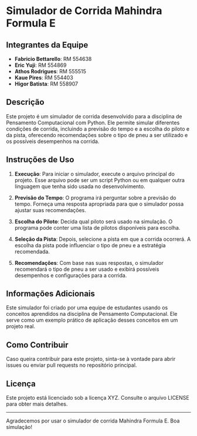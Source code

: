 # Simulador de Corrida Mahindra Formula E

## Integrantes da Equipe
- **Fabricio Bettarello**: RM 554638
- **Eric Yuji**: RM 554869
- **Athos Rodrigues**: RM 555515
- **Kaue Pires**: RM 554403
- **Higor Batista**: RM 558907

## Descrição
Este projeto é um simulador de corrida desenvolvido para a disciplina de Pensamento Computacional com Python. Ele permite simular diferentes condições de corrida, incluindo a previsão do tempo e a escolha do piloto e da pista, oferecendo recomendações sobre o tipo de pneu a ser utilizado e os possíveis desempenhos na corrida.

## Instruções de Uso
1. **Execução**: Para iniciar o simulador, execute o arquivo principal do projeto. Esse arquivo pode ser um script Python ou em qualquer outra linguagem que tenha sido usada no desenvolvimento.

2. **Previsão do Tempo**: O programa irá perguntar sobre a previsão do tempo. Forneça uma resposta apropriada para que o simulador possa ajustar suas recomendações.

3. **Escolha do Piloto**: Decida qual piloto será usado na simulação. O programa pode conter uma lista de pilotos disponíveis para escolha.

4. **Seleção da Pista**: Depois, selecione a pista em que a corrida ocorrerá. A escolha da pista pode influenciar o tipo de pneu e a estratégia recomendada.

5. **Recomendações**: Com base nas suas respostas, o simulador recomendará o tipo de pneu a ser usado e exibirá possíveis desempenhos e configurações para a corrida.

## Informações Adicionais
Este simulador foi criado por uma equipe de estudantes usando os conceitos aprendidos na disciplina de Pensamento Computacional. Ele serve como um exemplo prático de aplicação desses conceitos em um projeto real.

## Como Contribuir
Caso queira contribuir para este projeto, sinta-se à vontade para abrir issues ou enviar pull requests no repositório principal.

## Licença
Este projeto está licenciado sob a licença XYZ. Consulte o arquivo LICENSE para obter mais detalhes.

---

Agradecemos por usar o simulador de corrida Mahindra Formula E. Boa simulação!
